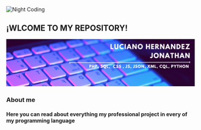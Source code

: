 <img alt="Night Coding" src="./assets/Hand%20Wave.gif" width='40' align="center"/><h2>¡WLCOME TO MY REPOSITORY!</h2>

[![Banner web](./banner.png)](https://jonathanluher.github.io/)

### About me
#### Here you can read about everything my professional project in every of my programming language